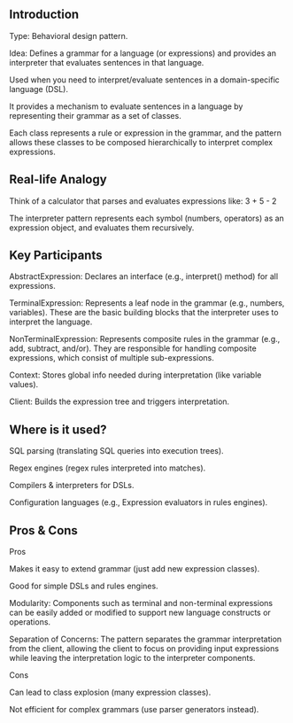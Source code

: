 ## Introduction

Type: Behavioral design pattern.

Idea: Defines a grammar for a language (or expressions) and provides an interpreter that evaluates sentences in that language.

Used when you need to interpret/evaluate sentences in a domain-specific language (DSL).

It provides a mechanism to evaluate sentences in a language by representing their grammar as a set of classes. 

Each class represents a rule or expression in the grammar, and the pattern allows these classes to be composed hierarchically to interpret complex expressions.


## Real-life Analogy

Think of a calculator that parses and evaluates expressions like: 3 + 5 - 2

The interpreter pattern represents each symbol (numbers, operators) as an expression object, and evaluates them recursively.


## Key Participants

AbstractExpression: Declares an interface (e.g., interpret() method) for all expressions.

TerminalExpression: Represents a leaf node in the grammar (e.g., numbers, variables). These are the basic building blocks that the interpreter uses to interpret the language.

NonTerminalExpression: Represents composite rules in the grammar (e.g., add, subtract, and/or). They are responsible for handling composite expressions, which consist of multiple sub-expressions.

Context: Stores global info needed during interpretation (like variable values).

Client: Builds the expression tree and triggers interpretation.


## Where is it used?

SQL parsing (translating SQL queries into execution trees).

Regex engines (regex rules interpreted into matches).

Compilers & interpreters for DSLs.

Configuration languages (e.g., Expression evaluators in rules engines).


## Pros & Cons

Pros

Makes it easy to extend grammar (just add new expression classes).

Good for simple DSLs and rules engines.

Modularity: Components such as terminal and non-terminal expressions can be easily added or modified to support new language constructs or operations.

Separation of Concerns: The pattern separates the grammar interpretation from the client, allowing the client to focus on providing input expressions while leaving the interpretation logic to the interpreter components.

Cons

Can lead to class explosion (many expression classes).

Not efficient for complex grammars (use parser generators instead).
